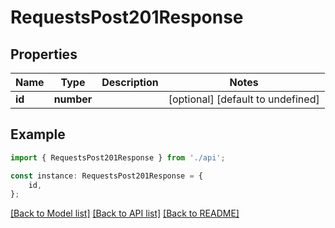 # RequestsPost201Response


## Properties

Name | Type | Description | Notes
------------ | ------------- | ------------- | -------------
**id** | **number** |  | [optional] [default to undefined]

## Example

```typescript
import { RequestsPost201Response } from './api';

const instance: RequestsPost201Response = {
    id,
};
```

[[Back to Model list]](../README.md#documentation-for-models) [[Back to API list]](../README.md#documentation-for-api-endpoints) [[Back to README]](../README.md)
